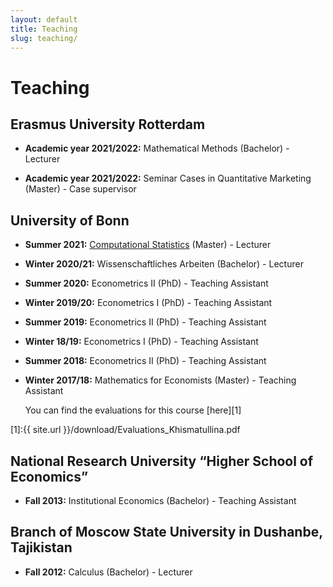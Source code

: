 ```yaml
---
layout: default
title: Teaching
slug: teaching/
---
```


# Teaching

## Erasmus University Rotterdam

*  **Academic year 2021/2022:**
   Mathematical Methods (Bachelor) - Lecturer

*  **Academic year 2021/2022:**
   Seminar Cases in Quantitative Marketing (Master) - Case supervisor

## University of Bonn

*  **Summer 2021:**
   [Computational Statistics][2] (Master) - Lecturer

*  **Winter 2020/21:**
   Wissenschaftliches Arbeiten (Bachelor) - Lecturer
   
*  **Summer 2020:**
   Econometrics II (PhD) - Teaching Assistant
   
*  **Winter 2019/20:**
   Econometrics I (PhD) - Teaching Assistant
   
*  **Summer 2019:**
   Econometrics II (PhD) - Teaching Assistant

*  **Winter 18/19:**
   Econometrics I (PhD) - Teaching Assistant
   
*  **Summer 2018:**
   Econometrics II (PhD) - Teaching Assistant

*  **Winter 2017/18:**
   Mathematics for Economists (Master) - Teaching Assistant
   
   You can find the evaluations for this course [here][1]

[1]:{{ site.url }}/download/Evaluations_Khismatullina.pdf

[2]:https://github.com/marina-khi/CompStat_2021


## National Research University “Higher School of Economics”
*  **Fall 2013:**
   Institutional Economics (Bachelor) - Teaching Assistant

## Branch of Moscow State University in Dushanbe, Tajikistan
*  **Fall 2012:**
   Calculus (Bachelor) - Lecturer

